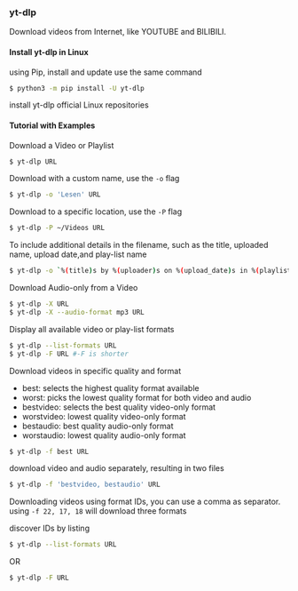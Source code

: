 ### yt-dlp

Download videos from Internet, like YOUTUBE and BILIBILI.

#### Install yt-dlp in Linux

using Pip, install and update use the same command

```bash
$ python3 -m pip install -U yt-dlp
```

install yt-dlp official Linux repositories

#### Tutorial with Examples

Download a Video or Playlist

```bash
$ yt-dlp URL
```

Download with a custom name, use the `-o` flag

```bash
$ yt-dlp -o 'Lesen' URL
```

Download to a specific location, use the `-P` flag

```bash
$ yt-dlp -P ~/Videos URL
```

To include additional details in the filename, such as the title, uploaded name, upload date,and play-list name

```bash
$ yt-dlp -o `%(title)s by %(uploader)s on %(upload_date)s in %(playlist)s.%(ext)s` URL
```

Download Audio-only from a Video

```bash
$ yt-dlp -X URL
$ yt-dlp -X --audio-format mp3 URL
```

Display all available video or play-list formats

```bash
$ yt-dlp --list-formats URL
$ yt-dlp -F URL #-F is shorter
```

Download videos in specific quality and format

- best: selects the highest quality format available
- worst: picks the lowest quality format for both video and audio
- bestvideo: selects the best quality video-only format
- worstvideo: lowest quality video-only format
- bestaudio: best quality audio-only format
- worstaudio: lowest quality audio-only format

```bash
$ yt-dlp -f best URL
```

download video and audio separately, resulting in two files

```bash
$ yt-dlp -f 'bestvideo, bestaudio' URL
```

Downloading videos using format IDs, you can use a comma as separator. using `-f 22, 17, 18` will download three formats

discover IDs by listing

```bash
$ yt-dlp --list-formats URL
```

OR

```bash
$ yt-dlp -F URL
```

